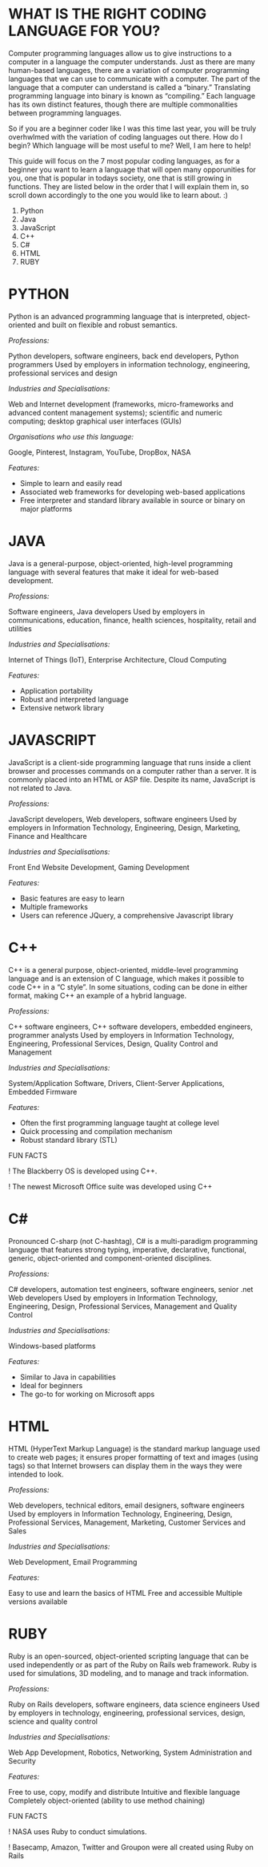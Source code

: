 # WHAT IS THE RIGHT CODING LANGUAGE FOR YOU?

Computer programming languages allow us to give instructions to a computer in a language the computer understands. Just as there are many human-based languages, there are a variation of computer programming languages that we can use to communicate with a computer. The part of the language that a computer can understand is called a “binary.” Translating programming language into binary is known as “compiling.” Each language has its own distinct features, though there are multiple commonalities between programming languages.

So if you are a beginner coder like I was this time last year, you will be truly overhwlmed with the variation of coding languages out there. How do I begin? Which language will be most useful to me? Well, I am here to help! 

This guide will focus on the 7 most popular coding languages, as for a beginner you want to learn a language that will open many opporunities for you, one that is popular in todays society, one that is still growing in functions. They are listed below in the order that I will explain them in, so scroll down accordingly to the one you would like to learn about. :)

  1. Python
  2. Java
  3. JavaScript
  4. C++
  5. C#
  6. HTML
  7. RUBY

# PYTHON

Python is an advanced programming language that is interpreted, object-oriented and built on flexible and robust semantics.

_Professions:_

Python developers, software engineers, back end developers, Python programmers
Used by employers in information technology, engineering, professional services and design

_Industries and Specialisations:_

Web and Internet development (frameworks, micro-frameworks and advanced content management systems); scientific and numeric computing; desktop graphical user interfaces (GUIs)

_Organisations who use this language:_

Google, Pinterest, Instagram, YouTube, DropBox, NASA

_Features:_
* Simple to learn and easily read
* Associated web frameworks for developing web-based applications
* Free interpreter and standard library available in source or binary on major platforms

# JAVA

Java is a general-purpose, object-oriented, high-level programming language with several features that make it ideal for web-based development.

_Professions:_

Software engineers, Java developers
Used by employers in communications, education, finance, health sciences, hospitality, retail and utilities

_Industries and Specialisations:_

Internet of Things (IoT), Enterprise Architecture, Cloud Computing

_Features:_

* Application portability
* Robust and interpreted language
* Extensive network library

# JAVASCRIPT

JavaScript is a client-side programming language that runs inside a client browser and processes commands on a computer rather than a server. It is commonly placed into an HTML or ASP file. Despite its name, JavaScript is not related to Java.

_Professions:_

JavaScript developers, Web developers, software engineers
Used by employers in Information Technology, Engineering, Design, Marketing, Finance and Healthcare
 
_Industries and Specialisations:_

Front End Website Development, Gaming Development

_Features:_

* Basic features are easy to learn
* Multiple frameworks
* Users can reference JQuery, a comprehensive Javascript library

# C++

C++ is a general purpose, object-oriented, middle-level programming language and is an extension of C language, which makes it possible to code C++ in a “C style”. In some situations, coding can be done in either format, making C++ an example of a hybrid language.

_Professions:_

C++ software engineers, C++ software developers, embedded engineers, programmer analysts
Used by employers in Information Technology, Engineering, Professional Services, Design, Quality Control and Management

_Industries and Specialisations:_

System/Application Software, Drivers, Client-Server Applications, Embedded Firmware

_Features:_

* Often the first programming language taught at college level
* Quick processing and compilation mechanism
* Robust standard library (STL)

FUN FACTS

! The Blackberry OS is developed using C++.

! The newest Microsoft Office suite was developed using C++

# C#

Pronounced C-sharp (not C-hashtag), C# is a multi-paradigm programming language that features strong typing, imperative, declarative, functional, generic, object-oriented and component-oriented disciplines.

_Professions:_

C# developers, automation test engineers, software engineers, senior .net Web developers
Used by employers in Information Technology, Engineering, Design, Professional Services, Management and Quality Control

_Industries and Specialisations:_

Windows-based platforms

_Features:_

* Similar to Java in capabilities
* Ideal for beginners
* The go-to for working on Microsoft apps

# HTML

HTML (HyperText Markup Language) is the standard markup language used to create web pages; it ensures proper formatting of text and images (using tags) so that Internet browsers can display them in the ways they were intended to look.

_Professions:_

Web developers, technical editors, email designers, software engineers
Used by employers in Information Technology, Engineering, Design, Professional Services, Management, Marketing, Customer Services and Sales

_Industries and Specialisations:_

Web Development, Email Programming

_Features:_

Easy to use and learn the basics of HTML
Free and accessible
Multiple versions available

# RUBY

Ruby is an open-sourced, object-oriented scripting language that can be used independently or as part of the Ruby on Rails web framework.
Ruby is used for simulations, 3D modeling, and to manage and track information.

_Professions:_ 

Ruby on Rails developers, software engineers, data science engineers
Used by employers in technology, engineering, professional services, design, science and quality control

_Industries and Specialisations:_

Web App Development, Robotics, Networking, System Administration and Security

_Features:_

Free to use, copy, modify and distribute
Intuitive and flexible language
Completely object-oriented (ability to use method chaining)

FUN FACTS

! NASA uses Ruby to conduct simulations.

! Basecamp, Amazon, Twitter and Groupon were all created using Ruby on Rails











